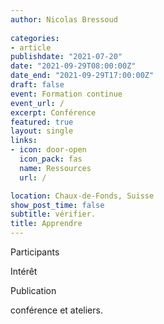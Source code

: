 ```yaml
---
author: Nicolas Bressoud
  
categories:
- article
publishdate: "2021-07-20"
date: "2021-09-29T08:00:00Z"
date_end: "2021-09-29T17:00:00Z"
draft: false
event: Formation continue
event_url: /
excerpt: Conférence
featured: true
layout: single
links:
- icon: door-open
  icon_pack: fas
  name: Ressources
  url: /

location: Chaux-de-Fonds, Suisse
show_post_time: false
subtitle: vérifier.
title: Apprendre
---
```


Participants

Intérêt

Publication

conférence et ateliers.